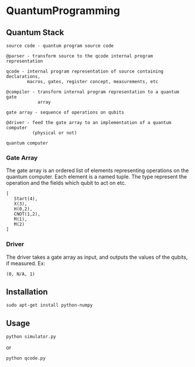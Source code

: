 # QuantumProgramming


## Quantum Stack

    source code - quantum program source code

    @parser - transform source to the qcode internal program representation

    qcode - internal program representation of source containing declarations,
            macros, gates, register concept, measurements, etc

    @compiler - transform internal program representation to a quantum gate
                array

    gate array - sequence of operations on qubits

    @driver - feed the gate array to an implementation of a quantum computer
              (physical or not)

    quantum computer


### Gate Array

The gate array is an ordered list of elements representing operations on the
quantum computer. Each element is a named tuple. The type represent the
operation and the fields which qubit to act on etc.

    [
       Start(4),
       X(3),
       H(0,2),
       CNOT(1,2),
       M(1),
       M(2)
    ]


### Driver

The driver takes a gate array as input, and outputs the values of the
qubits, if measured. Ex:

    (0, N/A, 1)


## Installation

    sudo apt-get install python-numpy


## Usage

    python simulator.py

or

    python qcode.py